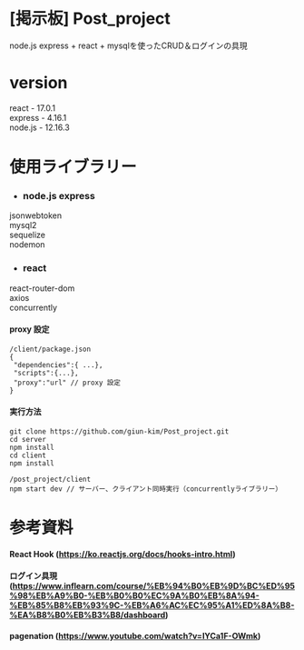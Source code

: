 # [掲示板] Post_project
node.js express + react + mysqlを使ったCRUD＆ログインの具現 　

# version
react - 17.0.1    
express - 4.16.1  
node.js - 12.16.3  

# 使用ライブラリー
- ### node.js express
jsonwebtoken  
mysql2  
sequelize  
nodemon  
- ### react  
react-router-dom  
axios  
concurrently  

#### proxy 設定
```
/client/package.json
{
 "dependencies":{ ...},
 "scripts":{...},
 "proxy":"url" // proxy 設定
}
```


#### 実行方法
```
git clone https://github.com/giun-kim/Post_project.git
cd server
npm install
cd client
npm install

/post_project/client
npm start dev // サーバー、クライアント同時実行（concurrentlyライブラリー）
```

# 参考資料
#### React Hook   (https://ko.reactjs.org/docs/hooks-intro.html)

#### ログイン具現   (https://www.inflearn.com/course/%EB%94%B0%EB%9D%BC%ED%95%98%EB%A9%B0-%EB%B0%B0%EC%9A%B0%EB%8A%94-%EB%85%B8%EB%93%9C-%EB%A6%AC%EC%95%A1%ED%8A%B8-%EA%B8%B0%EB%B3%B8/dashboard)

#### pagenation   (https://www.youtube.com/watch?v=IYCa1F-OWmk)
